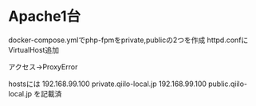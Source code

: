 # Apache1台

docker-compose.ymlでphp-fpmをprivate,publicの2つを作成
httpd.confにVirtualHost追加

アクセス->ProxyError

hostsには
192.168.99.100	private.qiilo-local.jp
192.168.99.100	public.qiilo-local.jp
を記載済
